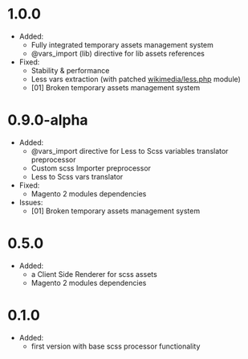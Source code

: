 1.0.0
=============
* Added:
    * Fully integrated temporary assets management system
    * @vars_import (lib) directive for lib assets references
* Fixed:
    * Stability & performance
    * Less vars extraction (with patched [wikimedia/less.php](https://github.com/dnafactory/wikimedia-less.php-patched/commit/0666335e26e188ee461ec69f56f58072ec09f7cc) module)
    * [01] Broken temporary assets management system
    
0.9.0-alpha
=============
* Added:
    * @vars_import directive for Less to Scss variables translator preprocessor
    * Custom scss Importer preprocessor
    * Less to Scss vars translator
* Fixed:
    * Magento 2 modules dependencies
* Issues:
    * [01] Broken temporary assets management system

0.5.0
=============
* Added:
    * a Client Side Renderer for scss assets
    * Magento 2 modules dependencies

0.1.0
=============
* Added:
    * first version with base scss processor functionality